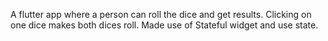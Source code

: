 A flutter app where a person can roll the dice and get results. Clicking on one dice makes both dices roll. Made use of Stateful widget and use state.